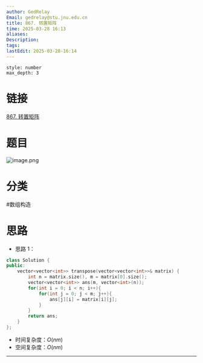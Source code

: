 ```yaml
---
author: GedRelay
Email: gedrelay@stu.jnu.edu.cn
title: 867. 转置矩阵
time: 2025-03-28 16:13
aliases: 
Description: 
tags: 
lastEdit: 2025-03-28-16:14
---
```


```toc
style: number
max_depth: 3
```

# 链接
[867. 转置矩阵](https://leetcode.cn/problems/transpose-matrix/) 

# 题目
![image.png](https://ged-pic-bed.oss-cn-guangzhou.aliyuncs.com/img/202503281614045.png)


# 分类
#数组构造 

# 思路
- 思路 1：


```cpp
class Solution {
public:
    vector<vector<int>> transpose(vector<vector<int>>& matrix) {
        int n = matrix.size(), m = matrix[0].size();
        vector<vector<int>> ans(m, vector<int>(n));
        for(int i = 0; i < n; i++){
            for(int j = 0; j < m; j++){
                ans[j][i] = matrix[i][j];
            }
        }
        return ans;
    }
};
```


- 时间复杂度：${O\left( nm \right)  }$ 
- 空间复杂度：${O\left( nm \right)  }$ 


---


